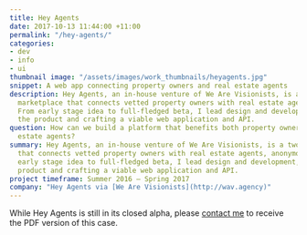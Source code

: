 ```yaml
---
title: Hey Agents
date: 2017-10-13 11:44:00 +11:00
permalink: "/hey-agents/"
categories:
- dev
- info
- ui
thumbnail image: "/assets/images/work_thumbnails/heyagents.jpg"
snippet: A web app connecting property owners and real estate agents
description: Hey Agents, an in-house venture of We Are Visionists, is a two-sided
  marketplace that connects vetted property owners with real estate agents, anonymously.
  From early stage idea to full-fledged beta, I lead design and development, managing
  the product and crafting a viable web application and API.
question: How can we build a platform that benefits both property owners and real
  estate agents?
summary: Hey Agents, an in-house venture of We Are Visionists, is a two-sided marketplace
  that connects vetted property owners with real estate agents, anonymously. From
  early stage idea to full-fledged beta, I lead design and development, managing the
  product and crafting a viable web application and API.
project timeframe: Summer 2016 – Spring 2017
company: "Hey Agents via [We Are Visionists](http://wav.agency)"
---
```


While Hey Agents is still in its closed alpha, please [contact me](mailto:hello@amandagracewall.com) to receive the PDF version of this case.
